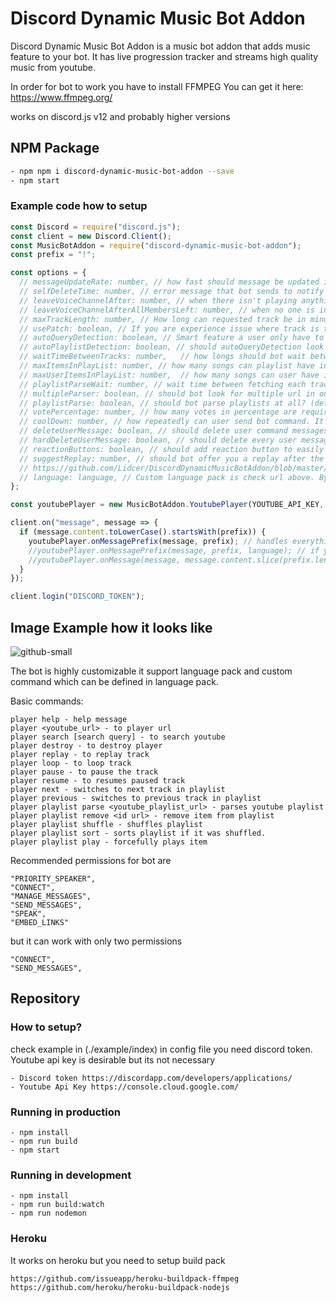 # Discord Dynamic Music Bot Addon

Discord Dynamic Music Bot Addon is a music bot addon that adds music feature to your bot. It has live progression tracker and streams high quality music from youtube.

In order for bot to work you have to install FFMPEG
You can get it here: https://www.ffmpeg.org/

works on discord.js v12 and probably higher versions

## NPM Package

```bash
- npm npm i discord-dynamic-music-bot-addon --save
- npm start
```

### Example code how to setup

```javascript
const Discord = require("discord.js");
const client = new Discord.Client();
const MusicBotAddon = require("discord-dynamic-music-bot-addon");
const prefix = "!";

const options = {
  // messageUpdateRate: number, // how fast should message be updated in second. Under 5 seconds its not going to work. (default: 5)
  // selfDeleteTime: number, // error message that bot sends to notify user about something are going to delete in seconds. (default: 5)
  // leaveVoiceChannelAfter: number, // when there isn't playing anything when should bot leave the channel is seconds. (default: 20)
  // leaveVoiceChannelAfterAllMembersLeft: number, // when no one is in channel and nothing is playing when should bot leave the channel is seconds. (default: 20)
  // maxTrackLength: number, // How long can requested track be in minutes. (default: 180 )
  // usePatch: boolean, // If you are experience issue where track is terminated 10 - 15 seconds before the end of the track enable it. (default: false)
  // autoQueryDetection: boolean, // Smart feature a user only have to type player command and youtube url link and its going to automatically search or look for url. (default: true)
  // autoPlaylistDetection: boolean, // should autoQueryDetection look for playlist link and automatically parse them? (default: false)
  // waitTimeBetweenTracks: number,   // how longs should bot wait between switching tracks in seconds. (default: 2)
  // maxItemsInPlayList: number, // how many songs can playlist have in it. (default: 100)
  // maxUserItemsInPlayList: number,  // how many songs can user have in playlist (default: 10)
  // playlistParseWait: number, // wait time between fetching each track form playlist in seconds (default: 2)
  // multipleParser: boolean, // should bot look for multiple url in one message eg (player yt_url yt_url) (default: true)
  // playlistParse: boolean, // should bot parse playlists at all? (default: true)
  // votePercentage: number, // how many votes in percentage are required to perform vote action in percentage (default: 60)
  // coolDown: number, // how repeatedly can user send bot command. It's recommended to be higher tan 5 seconds in seconds (default: 5)
  // deleteUserMessage: boolean, // should delete user command messages (default: true)
  // hardDeleteUserMessage: boolean, // should delete every user message when the player is active (default:false)
  // reactionButtons: boolean, // should add reaction button to easily control the player with out entering commands (default: true)
  // suggestReplay: number, // should bot offer you a replay after the end of the song in seconds 0 to disable the feature (default: 20)
  // https://github.com/Lidcer/DiscordDynamicMusicBotAddon/blob/master/example/language.json.
  // language: language, // Custom language pack is check url above. By defining custom command you are only added aliases to existing commands the default ones are still going to be available
};

const youtubePlayer = new MusicBotAddon.YoutubePlayer(YOUTUBE_API_KEY, options);

client.on("message", message => {
  if (message.content.toLowerCase().startsWith(prefix)) {
    youtubePlayer.onMessagePrefix(message, prefix); // handles everything for you
    //youtubePlayer.onMessagePrefix(message, prefix, language); // if you want different language in different guilds you have to send language pack in message.
    //youtubePlayer.onMessage(message, message.content.slice(prefix.length),/*language*/); // if you want to do message mannerly remove prefix;
  }
});

client.login("DISCORD_TOKEN");
```

## Image Example how it looks like

![github-small](https://i.ibb.co/YbsckTV/img.png)

The bot is highly customizable it support language pack and custom command which can be defined in language pack.

Basic commands:

```
player help - help message
player <youtube_url> - to player url
player search [search query] - to search youtube
player destroy - to destroy player
player replay - to replay track
player loop - to loop track
player pause - to pause the track
player resume - to resumes paused track
player next - switches to next track in playlist
player previous - switches to previous track in playlist
player playlist parse <youtube_playlist_url> - parses youtube playlist
player playlist remove <id url> - remove item from playlist
player playlist shuffle - shuffles playlist
player playlist sort - sorts playlist if it was shuffled.
player playlist play - forcefully plays item
```

Recommended permissions for bot are

```
"PRIORITY_SPEAKER",
"CONNECT",
"MANAGE_MESSAGES",
"SEND_MESSAGES",
"SPEAK",
"EMBED_LINKS"
```

but it can work with only two permissions

```
"CONNECT",
"SEND_MESSAGES",
```

## Repository

### How to setup?

check example in (./example/index)
in config file you need discord token. Youtube api key is desirable but its not necessary

```
- Discord token https://discordapp.com/developers/applications/
- Youtube Api Key https://console.cloud.google.com/
```

### Running in production

```
- npm install
- npm run build
- npm start
```

### Running in development

```
- npm install
- npm run build:watch
- npm run nodemon
```

### Heroku

It works on heroku but you need to setup build pack

```
https://github.com/issueapp/heroku-buildpack-ffmpeg
https://github.com/heroku/heroku-buildpack-nodejs
```
